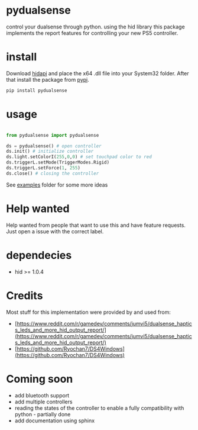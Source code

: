 # pydualsense
control your dualsense through python. using the hid library this package implements the report features for controlling your new PS5 controller. 

# install

Download [hidapi](https://github.com/libusb/hidapi/releases) and place the x64 .dll file into your System32 folder. After that install the package from [pypi](https://pypi.org/project/pydualsense/). 

```bash
pip install pydualsense
```
# usage

```python

from pydualsense import pydualsense

ds = pydualsense() # open controller
ds.init() # initialize controller
ds.light.setColorI(255,0,0) # set touchpad color to red
ds.triggerL.setMode(TriggerModes.Rigid)
ds.triggerL.setForce(1, 255)
ds.close() # closing the controller
```

See [examples](https://github.com/flok/pydualsense/tree/master/examples) folder for some more ideas

# Help wanted

Help wanted from people that want to use this and have feature requests. Just open a issue with the correct label.

# dependecies

- hid >= 1.0.4

# Credits


Most stuff for this implementation were provided by and used from:


- [https://www.reddit.com/r/gamedev/comments/jumvi5/dualsense_haptics_leds_and_more_hid_output_report/](https://www.reddit.com/r/gamedev/comments/jumvi5/dualsense_haptics_leds_and_more_hid_output_report/)
- [https://github.com/Ryochan7/DS4Windows](https://github.com/Ryochan7/DS4Windows)

# Coming soon

- add bluetooth support
- add multiple controllers
- reading the states of the controller to enable a fully compatibility with python - partially done
- add documentation using sphinx
